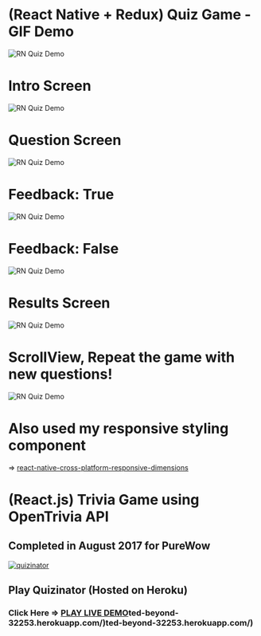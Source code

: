 # (React Native + Redux) Quiz Game - GIF Demo 

![RN Quiz Demo](screenshots/react-native-quiz-demo.gif "RN Quiz Demo")
# Intro Screen
![RN Quiz Demo](screenshots/1.png "RN Quiz Demo")
# Question Screen
![RN Quiz Demo](screenshots/2.png "RN Quiz Demo")
# Feedback: True
![RN Quiz Demo](screenshots/3.png "RN Quiz Demo")
# Feedback: False
![RN Quiz Demo](screenshots/4.png "RN Quiz Demo")
# Results Screen
![RN Quiz Demo](screenshots/5.png "RN Quiz Demo")
# ScrollView, Repeat the game with new questions!
![RN Quiz Demo](screenshots/6.png "RN Quiz Demo")

# Also used my responsive styling component
=> [react-native-cross-platform-responsive-dimensions](https://github.com/drumnation/react-native-cross-platform-responsive-dimensions)

# (React.js) Trivia Game using OpenTrivia API
## Completed in August 2017 for PureWow

[![quizinator](screenshots/quizinator.png)](https://protected-beyond-32253.herokuapp.com/)

## Play Quizinator (Hosted on Heroku)

### Click Here => [PLAY LIVE DEMO](https://protected-beyond-32253.herokuapp.com/)ted-beyond-32253.herokuapp.com/)ted-beyond-32253.herokuapp.com/)
